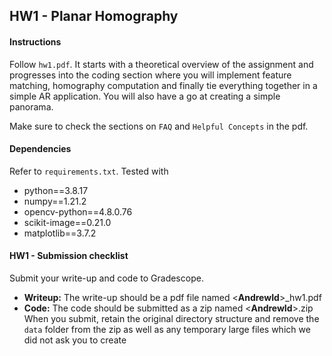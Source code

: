 ## HW1 - Planar Homography

#### Instructions

Follow `hw1.pdf`. It starts with a theoretical overview of the assignment and progresses into the coding section where you will implement feature matching, homography computation and finally tie everything together in a simple AR application. You will also have a go at creating a simple panorama.

Make sure to check the sections on `FAQ` and `Helpful Concepts` in the pdf.

#### Dependencies
Refer to `requirements.txt`. Tested with

* python==3.8.17
* numpy==1.21.2
* opencv-python==4.8.0.76
* scikit-image==0.21.0
* matplotlib==3.7.2



#### HW1 - Submission checklist

Submit your write-up and code to Gradescope.

* **Writeup:** The write-up should be a pdf file named \<**AndrewId**\>_hw1.pdf
* **Code:** The code should be submitted as a zip named \<**AndrewId**\>.zip 
    When you submit, retain the original directory structure and remove the `data` folder from the zip as well as any temporary large files which we did not ask you to create